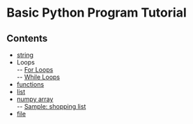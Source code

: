 # Basic Python Program Tutorial

## Contents  
- [string](https://github.com/mrolarik/basic-python/blob/master/string.ipynb)
- Loops  
  -- [For Loops](https://github.com/mrolarik/basic-python/blob/master/for-loops.ipynb)  
  -- [While Loops]()  
- [functions](https://github.com/mrolarik/basic-python/blob/master/function.ipynb)
- [list](https://github.com/mrolarik/basic-python/blob/master/list.ipynb)  
- [numpy array](https://github.com/mrolarik/basic-python/blob/master/numpy-array.ipynb)  
  -- [Sample: shopping list](https://github.com/mrolarik/basic-python/blob/master/shopping_list.py)
- [file](https://github.com/mrolarik/basic-python/blob/master/file.ipynb)  
